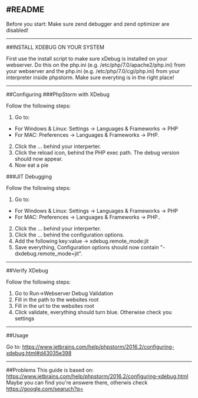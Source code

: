 
#README
-------------------------------------------------

Before you start:
Make sure zend debugger and zend optimizer are disabled!

-------------------------------------------------

##INSTALL XDEBUG ON YOUR SYSTEM

First use the install script to make sure xDebug is installed on your webserver. 
Do this on the php.ini (e.g. /etc/php/7.0/apache2/php.ini) from your webserver and the php.ini (e.g. /etc/php/7.0/cgi/php.ini) from your interpreter inside phpstorm. Make sure everyting is in the right place! 

-------------------------------------------------

##Configuring
###PhpStorm with XDebug

Follow the following steps:

1. 	Go to:
   * For Windows & Linux: Settings -> Languages & Frameworks -> PHP
   * For MAC: Preferences -> Languages & Frameworks -> PHP.
2. 	Click the ... behind your interperter.
3. 	Click the reload icon, behind the PHP exec path. The debug version should now appear.
4. 	Now eat a pie

###JIT Debugging

Follow the following steps:

1. 	Go to:
   * For Windows & Linux: Settings -> Languages & Frameworks -> PHP
   * For MAC: Preferences -> Languages & Frameworks -> PHP..
2. Click the ... behind your interperter.
3. Click the ... behind the configuration options.
4. Add the following key:value -> xdebug.remote_mode:jit
5. Save everything, Configuration options should now contain "-dxdebug.remote_mode=jit".

-------------------------------------------------

##Verify XDebug

Follow the following steps:

1. Go to Run->Webserver Debug Validation
2. Fill in the path to the websites root
3. Fill in the url to the websites root
4. Click validate, everything should turn blue. Otherwise check you settings

-------------------------------------------------

##Usage

Go to: https://www.jetbrains.com/help/phpstorm/2016.2/configuring-xdebug.html#d43035e398

-------------------------------------------------

##Problems
This guide is based on: https://www.jetbrains.com/help/phpstorm/2016.2/configuring-xdebug.html
Maybe you can find you're answere there, otherwis check https://google.com/searuch?q=<YOUQUESTION>
